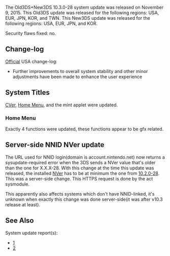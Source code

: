 The Old3DS+New3DS 10.3.0-28 system update was released on November 9,
2015. This Old3DS update was released for the following regions: USA,
EUR, JPN, KOR, and TWN. This New3DS update was released for the
following regions: USA, EUR, JPN, and KOR.

Security flaws fixed: no.

## Change-log

[Official](http://en-americas-support.nintendo.com/app/answers/detail/a_id/667/p/430/c/267)
USA change-log:

- Further improvements to overall system stability and other minor
  adjustments have been made to enhance the user experience

## System Titles

[CVer](CVer "wikilink"), [Home Menu](Home_Menu "wikilink"), and the mint
applet were updated.

### Home Menu

Exactly 4 functions were updated, these functions appear to be gfx
related.

## Server-side NNID NVer update

The URL used for NNID login(domain is account.nintendo.net) now returns
a sysupdate-required error when the 3DS sends a NVer value that's older
than the one for X.X.X-28. With this change at the time this update was
released, the installed [NVer](NVer "wikilink") has to be at minimum the
one from [10.2.0-28](10.2.0-28 "wikilink"). This was a server-side
change. This HTTPS request is done by the act sysmodule.

This apparently also affects systems which don't have NNID-linked, it's
unknown when exactly this change was done server-side(it was after v10.3
release at least).

## See Also

System update report(s):

- [1](http://yls8.mtheall.com/ninupdates/reports.php?date=11-09-15_07-05-19&sys=ctr)
- [2](http://yls8.mtheall.com/ninupdates/reports.php?date=11-09-15_07-05-28&sys=ktr)
